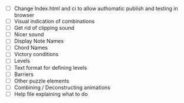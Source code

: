 - [ ] Change Index.html and ci to allow authomatic publish and testing in browser
- [ ] Visual indication of combinations
- [ ] Get rid of clipping sound
- [ ] Nicer sound
- [ ] Display Note Names
- [ ] Chord Names
- [ ] Victory conditions
- [ ] Levels
- [ ] Text format for defining levels
- [ ] Barriers
- [ ] Other puzzle elements
- [ ] Combining / Deconstructing animations
- [ ] Help file explaining what to do